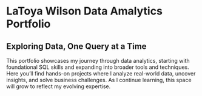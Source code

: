 



# LaToya Wilson Data Amalytics Portfolio
## Exploring Data, One Query at a Time

This portfolio showcases my journey through data analytics, starting with foundational SQL skills and expanding into broader tools and techniques. Here you’ll find hands-on projects where I analyze real-world data, uncover insights, and solve business challenges. As I continue learning, this space will grow to reflect my evolving expertise.
